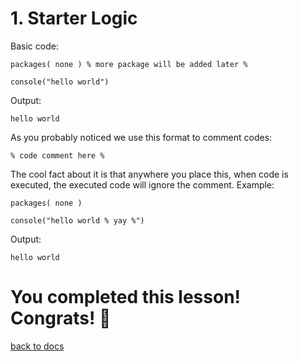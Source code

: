 # 1. Starter Logic

Basic code:
```
packages( none ) % more package will be added later %

console("hello world")
```
Output:
```
hello world
```

As you probably noticed we use this format to comment codes:
```
% code comment here %
```
The cool fact about it is that anywhere you place this, when code is executed, the executed code will ignore the comment.
Example:
```
packages( none )

console("hello world % yay %")
```
Output:
```
hello world
```

# You completed this lesson! Congrats! 🎉
[back to docs](https://github.com/koo1140/BetterCode-Docs/blob/main/README.md)
